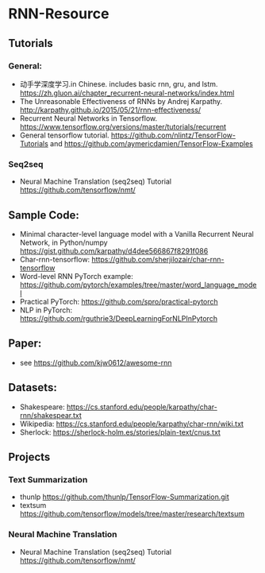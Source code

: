 # RNN-Resource
## Tutorials
### General:
- 动手学深度学习.in Chinese. includes basic rnn, gru, and lstm. https://zh.gluon.ai/chapter_recurrent-neural-networks/index.html
- The Unreasonable Effectiveness of RNNs by Andrej Karpathy. http://karpathy.github.io/2015/05/21/rnn-effectiveness/
- Recurrent Neural Networks in Tensorflow. https://www.tensorflow.org/versions/master/tutorials/recurrent
- General tensorflow tutorial. https://github.com/nlintz/TensorFlow-Tutorials and https://github.com/aymericdamien/TensorFlow-Examples

### Seq2seq 
- Neural Machine Translation (seq2seq) Tutorial https://github.com/tensorflow/nmt/

## Sample Code:
- Minimal character-level language model with a Vanilla Recurrent Neural Network, in Python/numpy https://gist.github.com/karpathy/d4dee566867f8291f086
- Char-rnn-tensorflow: https://github.com/sherjilozair/char-rnn-tensorflow
- Word-level RNN PyTorch example: https://github.com/pytorch/examples/tree/master/word_language_model
- Practical PyTorch: https://github.com/spro/practical-pytorch
- NLP in PyTorch: https://github.com/rguthrie3/DeepLearningForNLPInPytorch

## Paper:
- see https://github.com/kjw0612/awesome-rnn

## Datasets:
- Shakespeare: https://cs.stanford.edu/people/karpathy/char-rnn/shakespear.txt
- Wikipedia: https://cs.stanford.edu/people/karpathy/char-rnn/wiki.txt
- Sherlock: https://sherlock-holm.es/stories/plain-text/cnus.txt

## Projects 
### Text Summarization
- thunlp https://github.com/thunlp/TensorFlow-Summarization.git 
- textsum https://github.com/tensorflow/models/tree/master/research/textsum

### Neural Machine Translation
- Neural Machine Translation (seq2seq) Tutorial https://github.com/tensorflow/nmt/
